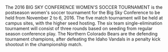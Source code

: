 The 2016 BIG SKY CONFERENCE WOMEN'S SOCCER TOURNAMENT is the postseason women's soccer tournament for the Big Sky Conference to be held from November 2 to 6, 2016. The five match tournament will be held at campus sites, with the higher seed hosting. The six team single-elimination tournament will consist of three rounds based on seeding from regular season conference play. The Northern Colorado Bears are the defending tournament champions, after defeating the Idaho Vandals in a penalty kick shootout in the championship match.
